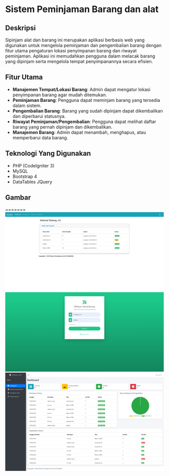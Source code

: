 # Sistem Peminjaman Barang dan alat

## Deskripsi

Sipinjam alat dan barang ini merupakan aplikasi berbasis web yang digunakan untuk mengelola peminjaman dan pengembalian barang dengan fitur utama pengaturan lokasi penyimpanan barang dan riwayat peminjaman. Aplikasi ini memudahkan pengguna dalam melacak barang yang dipinjam serta mengelola tempat penyimpanannya secara efisien.
## Fitur Utama

- **Manajemen Tempat/Lokasi Barang**: Admin dapat mengatur lokasi penyimpanan barang agar mudah ditemukan.
- **Peminjaman Barang**: Pengguna dapat meminjam barang yang tersedia dalam sistem.
- **Pengembalian Barang**: Barang yang sudah dipinjam dapat dikembalikan dan diperbarui statusnya.
- **Riwayat Peminjaman/Pengembalian**: Pengguna dapat melihat daftar barang yang pernah dipinjam dan dikembalikan.
- **Manajemen Barang**: Admin dapat menambah, menghapus, atau memperbarui data barang.

## Teknologi Yang Digunakan

- PHP (CodeIgniter 3)
- MySQL
- Bootstrap 4
- DataTables JQuery

## Gambar
=======
![Homepage](screenshot/user.png)
![login](screenshot/login.png)
![Dashboard](screenshot/dashboard.png)
